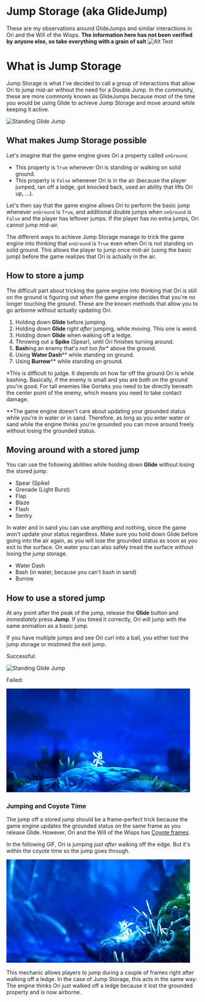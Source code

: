 # Jump Storage (aka GlideJump)
These are my observations around GlideJumps and similar interactions in Ori and the Will of the Wisps.
**The information here has not been verified by anyone else, so take everything with a grain of salt**
<img src="https://raw.githubusercontent.com/ori-community/wiki/refs/heads/main/assets/images/ori_shrug.png" alt="Alt Text" width="20" height="20">

# What is Jump Storage
Jump Storage is what I've decided to call a group of interactions that allow Ori to jump mid-air without
the need for a Double Jump. In the community, these are more commonly known as GlideJumps because most of
the time you would be using Glide to achieve Jump Storage and move around while keeping it active.

![Standing Glide Jump](/assets/StandingGlideJump.gif)

## What makes Jump Storage possible
Let's imagine that the game engine gives Ori a property called `onGround`.
  - This property is `True` whenever Ori is standing or walking on solid ground.
  - This property is `False` whenever Ori is in the air (because the player jumped, ran off a ledge, got knocked back, used an ability that lifts Ori up, ...).

Let's then say that the game engine allows Ori to perform the basic jump whenever `onGround` is `True`,
and additional double jumps when `onGround` is `False` and the player has leftover jumps.
If the player has no extra jumps, Ori cannot jump mid-air.

The different ways to achieve Jump Storage manage to trick the game engine into thinking that `onGround`
is `True` even when Ori is not standing on solid ground. This allows the player to jump once mid-air
(using the basic jump) before the game realizes that Ori is actually in the air.

## How to store a jump

The difficult part about tricking the game engine into thinking that Ori is still on the ground is figuring
out *when* the game engine decides that you're no longer touching the ground. These are the known methods
that allow you to go airborne without actually updating Ori:

1. Holding down **Glide** before jumping.
2. Holding down **Glide** *right after* jumping, while moving. This one is weird.
3. Holding down **Glide** when walking off a ledge.
4. Throwing out a **Spike** (Spear), until Ori finishes turning around.
5. **Bash**ing an enemy that's *not too far** above the ground. 
6. Using **Water Dash**** while standing on ground.
7. Using **Burrow**** while standing on ground.

*This is difficult to judge. It depends on how far off the ground Ori is while bashing. Basically, if
the enemy is small and you are both on the ground you're good. For tall enemies like Gorleks you need
to be directly beneath the center point of the enemy, which means you need to take contact damage.

**The game engine doesn't care about updating your grounded status while you're in water or in sand.
Therefore, as long as you enter water or sand while the engine thinks you're grounded you can move around
freely without losing the grounded status.

## Moving around with a stored jump

You can use the following abilities while holding down **Glide** without losing the stored jump:
* Spear (Spike)
* Grenade (Light Burst)
* Flap
* Blaze
* Flash
* Sentry

In water and in sand you can use anything and nothing, since the game won't update your status regardless.
Make sure you hold down Glide before going into the air again, as you will lose the grounded status
as soon as you exit to the surface. On water you can also safely tread the surface without losing the
jump storage.
* Water Dash
* Bash (in water, because you can't bash in sand)
* Burrow

## How to use a stored jump

At any point after the peak of the jump, release the **Glide** button and *immediately* press **Jump**.
If you timed it correctly, Ori will jump with the same animation as a basic jump.

If you have multiple jumps and see Ori curl into a ball, you either lost the jump storage or mistimed the
exit jump.

Successful:

![Standing Glide Jump](/assets/StandingGlideJump.gif)

Failed:

![Failed Standing Glide Jump](/assets/StandingGlideJump_Failed.gif)


### Jumping and Coyote Time

The jump off a stored jump should be a frame-perfect trick because the game engine updates the grounded status on the
same frame as you release Glide. However, Ori and the Will of the Wisps has [Coyote frames](https://en.wiktionary.org/wiki/coyote_time).

In the following GIF, Ori is jumping just *after* walking off the edge. But it's within the coyote time so the jump goes through. 

![Coyote Frames Jump](/assets/CoyoteJump.gif)

This mechanic allows players to jump during a couple of frames right after walking off a ledge.
In the case of Jump Storage, this acts in the same way: The engine thinks Ori just walked off a
ledge because it lost the grounded property and is now airborne.

